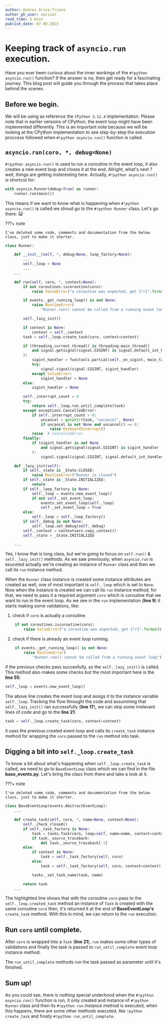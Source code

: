 ```yaml
---
author: Andres Ariza-Triana
author_gh_user: aarizat
read_time: 5 mins
publish_date: 07-08-2023
---
```


# Keeping track of `asyncio.run` execution.

Have you ever been curious about the inner workings of the `#!python asyncio.run()` function? If the answer is no, then get ready for a fascinating journey. This blog post will guide you through the process that takes place behind the scenes.

## Before we begin.
We will be using as reference the `CPython 3.11.4` implementation. Please note that in earlier versions of CPython, the event loop might have been implemented differently. This is an important note because we will be looking at the CPython implementation to see step-by-step the execution proccess followed when `#!python asyncio.run()` function is called.

## `asyncio.run(coro, *, debug=None)`
`#!python asyncio.run()` is used to run a coroutine in the event loop, it also creates a new event loop and closes it at the end.
Allright, what's next ? well, things are getting insteresting here. Actually, `#!python asyncio.run()` is shortcut for:

```py
with asyncio.Runner(debug=True) as runner:
    runner.run(main())
```

This means if we want to know what is happening when `#!python asyncio.run()` is called we shoud go to the `#!python Runner` class. Let's go there: 🙀

???+ note

    I've deleted some code, comments and documentation from the below class, just to make it shorter.

``` py title="cpython/Lib/asyncio/runner.py" linenums="1" hl_lines="21 36 55"
class Runner:

    def __init__(self, *, debug=None, loop_factory=None):
        ...
        self._loop = None
        ...
    ...

    def run(self, coro, *, context=None):
        if not coroutines.iscoroutine(coro):
            raise ValueError("a coroutine was expected, got {!r}".format(coro))

        if events._get_running_loop() is not None:
            raise RuntimeError(
                "Runner.run() cannot be called from a running event loop")

        self._lazy_init()

        if context is None:
            context = self._context
        task = self._loop.create_task(coro, context=context)

        if (threading.current_thread() is threading.main_thread()
            and signal.getsignal(signal.SIGINT) is signal.default_int_handler
        ):
            sigint_handler = functools.partial(self._on_sigint, main_task=task)
            try:
                signal.signal(signal.SIGINT, sigint_handler)
            except ValueError:
                sigint_handler = None
        else:
            sigint_handler = None

        self._interrupt_count = 0
        try:
            return self._loop.run_until_complete(task)
        except exceptions.CancelledError:
            if self._interrupt_count > 0:
                uncancel = getattr(task, "uncancel", None)
                if uncancel is not None and uncancel() == 0:
                    raise KeyboardInterrupt()
            raise  # CancelledError
        finally:
            if (sigint_handler is not None
                and signal.getsignal(signal.SIGINT) is sigint_handler
            ):
                signal.signal(signal.SIGINT, signal.default_int_handler)

    def _lazy_init(self):
        if self._state is _State.CLOSED:
            raise RuntimeError("Runner is closed")
        if self._state is _State.INITIALIZED:
            return
        if self._loop_factory is None:
            self._loop = events.new_event_loop()
            if not self._set_event_loop:
                events.set_event_loop(self._loop)
                self._set_event_loop = True
        else:
            self._loop = self._loop_factory()
        if self._debug is not None:
            self._loop.set_debug(self._debug)
        self._context = contextvars.copy_context()
        self._state = _State.INITIALIZED

    ...
```

Yes, I know that is long class, but we're going to focus on `self.run()` & `self._lazy_init()` methods. As we saw previously, when `asyncio.run` is exuceted actually we're creating an instance of `Runner` class and then we call its `run` instance method.

When the `Runner` class instance is created some instance attributes are created as well, one of most important is `self._loop` which is set to `None`. Now when the instance is created we can call its `run` instance method, for that, we need to pass it a required argument `coro` which is coroutine that we want to run in the event loop. As we see in the `run` implementation (__line 9__) it starts making some validations, like:

1. check if `coro` is actually a coroutine.
   ```py
    if not coroutines.iscoroutine(coro):
        raise ValueError("a coroutine was expected, got {!r}".format(coro))
   ```
2. check if there is already an event loop running.
   ```py
    if events._get_running_loop() is not None:
        raise RuntimeError(
            "Runner.run() cannot be called from a running event loop")
   ```

if the previous checks pass succesfully, so the `self._lazy_init()` is called. This method also makes some checks but the most important here is the __line 55__:

```py
self._loop = events.new_event_loop()
```

The above line creates the event loop and assigs it to the instance variable `self._loop`. Tracking the flow throught the code and assumming that `self._lazy_init()` ran successfully (__line 17__), we can skip some irrelevant lines of code and go to the __line 21__:

```py
task = self._loop.create_task(coro, context=context)
```

it uses the previous created event loop and calls its `create_task` instance method for wrapping the `coro` passed to the `run` method into task.

## Digging a bit into `self._loop.create_task`

To know a bit about what's happening when `self._loop.create_task` is called, we need to go to `BaseEventLoop` class which we can find in the file __base_events.py__. Let's bring the class from there and take a look at it.

???+ note

    I've deleted some code, comments and documentation from the below class, just to make it shorter.

```py title="cpython/Lib/asyncio/base_events.py" linenums="1" hl_lines="7"
class BaseEventLoop(events.AbstractEventLoop):
    ...

    def create_task(self, coro, *, name=None, context=None):
        self._check_closed()
        if self._task_factory is None:
            task = tasks.Task(coro, loop=self, name=name, context=context)
            if task._source_traceback:
                del task._source_traceback[-1]
        else:
            if context is None:
                task = self._task_factory(self, coro)
            else:
                task = self._task_factory(self, coro, context=context)

            tasks._set_task_name(task, name)

        return task
    ...
```
The highlighted line shows that with the coroutine `coro` pass to the `self._loop.created_task` method an instance of `Task` is created with the same coroutine `coro` then, it's returned it at the end of __BaseEventLoop's__ `create_task` method. With this in mind, we can return to the `run` execution.

## Run `coro` until complete.
After `coro` is wrapped into a `Task` (__line 21__), `run` makes some other types of validations and finally the task is passed to `run_until_complete` event loop instance method.

The `run_until_complete` methods run the task passed as parameter until it's finished.


## Sum up!

As you could see, there is nothing special underhood when the `#!python asyncio.run()` function is run, it only created and instance of `#!python Runner` class and then its `#!python run` instance method is executed, when this happens, there are some other methods executed, like `!python create_task` and finally `#!python run_until_complete`.